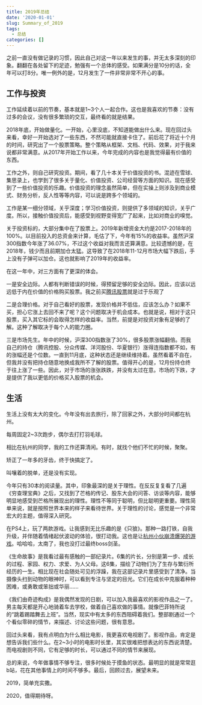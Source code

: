 ```yaml
---
title: 2019年总结
date: '2020-01-01'
slug: Summary_of_2019
tags:
  - 总结
categories: []
---
```


之前一直没有做记录的习惯，因此自己对这一年以来发生的事，并无太多深刻的印象。翻翻在各处留下的足迹，勉强有一个总体的感受。如果满分是10分的话，全年可以打8分。唯一例外的是，12月发生了一件非常非常不开心的事。

## 工作与投资

工作延续着以前的节奏，基本就是1~3个人一起合作。这也是我喜欢的节奏：没有过多的会议，没有很多繁琐的交互，最终看的就是结果。

2018年底，开始做量化。一开始，心里没底，不知道能做出什么来。现在回过头来看，幸好一开始选对了一些东西，不然可能就直接卡住了。前后花了将近十个月的时间，研究出了一个股票策略。整个策略从框架、文档、代码、效果，对于我来说都非常满意。从2017年开始工作以来，今年完成的内容也是我觉得最有价值的东西。

工作之外，则自己研究投资。期间，看了几十本关于价值投资的书。混迹在雪球、集思录上，也学到了很多关于量化、价值投资、公司经营等方面的知识。现在感受到了一些价值投资的乐趣。价值投资的理念虽然简单，但在实操上则涉及到商业模式、财务分析，反人性等等内容，可以说是跨多个领域的。

工作是某一细分领域，关乎深度；学习价值投资，则提供了多领域的知识，关乎广度。所以，接触价值投资后，能感受到视野变得宽广了起来，比如对商业的嗅觉。

关于投资标的，大部分集中在了股票上。2019年新增资金大约是2017-2018年的100%。以目前投入的总资金来计算，毛估了下，今年有15%的收益率。虽然沪深300指数今年涨了36.07%，不过这个收益对我而言还算满意。比较遗憾的是，在2018年，钱少而且前期加仓太猛。这导致了在2018年11-12月市场大幅下跌后，手上没有子弹可以加仓。这也就影响了2019年的收益率。

在这一年中，对三方面有了更深的体会。

一是安全边际。人都有判断错误的时候，得预留足够的安全边际。因此，应该以远远低于内在价值的价格购买股票。我之前买[腾讯股票](https://wuxiaoda.netlify.com/post/stepped_pit_of_buy_tencent_stock/)就是过于乐观了

二是合理价格。对于自己看好的股票，发现价格并不低估，应该怎么办？如果不买，担心它涨上去回不来了呢？这个问题取决于机会成本。也就是说，相对于这只股票，买入其它标的会取得怎样的收益率。当然，前提是对投资对象有足够的了解。这种了解取决于每个人的能力圈。

三是市场先生。年中的时候，沪深300指数涨了30%，很多股票涨幅翻倍。而我自己的持仓（腾讯控股、分众传媒、洋河股份、华夏银行）涨得连指数都不如，有的涨幅还是个位数。一直到11月底，这种状态还是继续维持着。虽然看着不自在，但我并没有把持仓随意地换成我所不了解的股票。值得开心的是，12月份持仓终于往上涨了一些。因此，对于市场的涨张跌跌，并没有太过在意。市场的下跌，才是提供了我以更低的价格买入股票的机会。

## 生活

生活上没有太大的变化。今年没有出去旅行，除了回家之外，大部分时间都在杭州。

每周固定2~3次跑步，偶尔去打打羽毛球。

相比在杭州的同学，我的工作还算清闲。有时，就找个他们不忙的时候，聚聚。

矫正了一年多的牙齿，终于快搞定了。

叫嚷着的脱单，还是没有实现。

今年只有30本的阅读量。其中，印象最深的是关于理性。在反反复复看了几遍《穷查理宝典》之后，又找到了芒格的传记、股东大会的问答、访谈等内容，能够明显地感受到芒格所展现出的理性。理性不等同于聪明，但比聪明更重要。理性简单来说，就是按照世界本来的样子来看待世界。关于理性的讨论，感觉是一个非常宏大的主题，值得深入研究。

在PS4上，玩了两款游戏。让我感到无比乐趣的是《只狼》。那种一路打铁，自我升级，并伴随着情绪起伏波动的体验，很打动我。这也是让[杭州小伙崩溃爆哭的游戏](https://www.zhihu.com/question/318640918/answer/640317617)。哈哈哈，太南了，我也没打过最终boss剑圣。

《生命故事》是我看过最有感触的一部纪录片。6集的片长，分别是第一步、成长的过程、家园、权力、求爱、为人父母。这6集，描绘了动物们为了生存与繁衍所经历的一生。相比现在社会随处可见的浮躁，我在这部记录片里感受到了清净。当摄像头扫到动物的眼神时，可以看到专注与坚定的目光。它们在成长中克服着种种困难，或勇敢或笨拙或华丽......

《我们由奇迹构成》是我偶然发现的日剧，可以加入我最喜欢的影视作品之一了。男主每天都是开心地骑着车去学校，做着自己喜欢做的事情。就像巴菲特所说的“跳着踢踏舞去上班”。当然，现实中有太多的东西阻碍着我们。整部剧通过一个个看似零碎的情节，来描述、讨论这些问题，很有意思。

回过头来看，我有点明白为什么相比电影，我更喜欢电视剧了。影视作品，肯定是想告诉我们些什么。在2~3小时的电影时长里，其实很难把想表达的东西说清楚。而电视剧则不同，它有足够的时长，可以通过不同的情节来展现。

总的来说，今年做事情不够专注，很多时候处于摸鱼的状态。最明显的就是常常逛b站，花在其他事情上的时间不够多。最后，回顾过去，展望未来。

2019，简单充实撒。

2020，值得期待呀。
